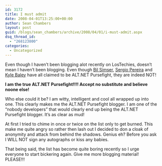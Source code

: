 ```yaml
---
id: 3172
title: I must admit
date: 2008-04-01T13:25:00+00:00
author: Sean Chambers
layout: post
guid: /blogs/sean_chambers/archive/2008/04/01/i-must-admit.aspx
dsq_thread_id:
  - "268123800"
categories:
  - Uncategorized
---
```

Even though I haven&#8217;t been blogging alot recently on LosTechies, doesn&#8217;t mean I haven&#8217;t been blogging. Even though <A class="" href="http://weblogs.asp.net/bsimser/archive/2008/04/01/i-am-pursefight.aspx" target="_blank">Bil Simser</A>, <A class="" href="http://devlicio.us/blogs/sergio_pereira/archive/2008/04/01/attention-major-announcement-that-will-change-everything.aspx" target="_blank">Sergio Pereira</A> and <A class="" href="http://codebetter.com/blogs/kyle.baley/archive/2008/04/01/blame-canada.aspx" target="_blank">Kyle Baley</A> have all claimed to be ALT.NET Pursefight, they are indeed NOT!


  


**I am the true ALT.NET Pursefight!!!! Accept no substitute and believe noone else!**


  


Who else could it be? I am witty, intelligent and cool all wrapped up into one. This clearly makes me the ALT.NET Pursefight blogger. I am one of the &#8220;nobody developers&#8221; that would clearly end up being the ALT.NET Pursefight blogger. It&#8217;s as clear as mud!


  


At first I tried to chime in once or twice on the list only to get burned. This make me quite angry so rather then lash out I decided to don a cloak of anonymity and attack from behind the shadows. Genius eh? Before you ask I WILL NOT sign any autographs or kiss any babies.


  


That being said, the list has become quite boring recently so I urge everyone to start bickering again. Give me more blogging material! PLEASE!!!